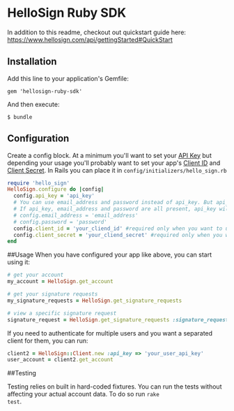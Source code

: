 # HelloSign Ruby SDK

In addition to this readme, checkout out quickstart guide here:
https://www.hellosign.com/api/gettingStarted#QuickStart

## Installation

Add this line to your application's Gemfile:

    gem 'hellosign-ruby-sdk'

And then execute:

    $ bundle


## Configuration

Create a config block. At a minimum you'll want to set your [API Key](https://www.hellosign.com/home/myAccount/current_tab/integrations#api) but depending your usage you'll probably
want to set your app's [Client ID](https://www.hellosign.com/oauth/createAppForm) and [Client Secret](https://www.hellosign.com/oauth/createAppForma). In Rails you can place it in `config/initializers/hello_sign.rb`

```ruby
require 'hello_sign'
HelloSign.configure do |config|
  config.api_key = 'api_key'
  # You can use email_address and password instead of api_key. But api_key is recommended
  # If api_key, email_address and password are all present, api_key will be used
  # config.email_address = 'email_address'
  # config.password = 'password'
  config.client_id = 'your_cliend_id' #required only when you want to use embedded or OAuth
  config.client_secret = 'your_cliend_secret' #required only when you want to use OAuth
end
```

##Usage
When you have configured your app like above, you can start using it:

```ruby
# get your account
my_account = HelloSign.get_account

# get your signature requests
my_signature_requests = HelloSign.get_signature_requests

# view a specific signature request
signature_request = HelloSign.get_signature_requests :signature_request_id => '42383e7327eda33f4b8b91217cbe95408cc1285f'
```

If you need to authenticate for multiple users and you want a separated client for them, you can run:
```ruby
client2 = HelloSign::Client.new :api_key => 'your_user_api_key'
user_account = client2.get_account
```

##Testing

Testing relies on built in hard-coded fixtures. You can run the tests without affecting your actual account data. To do so
 run <code>rake test</code>.
